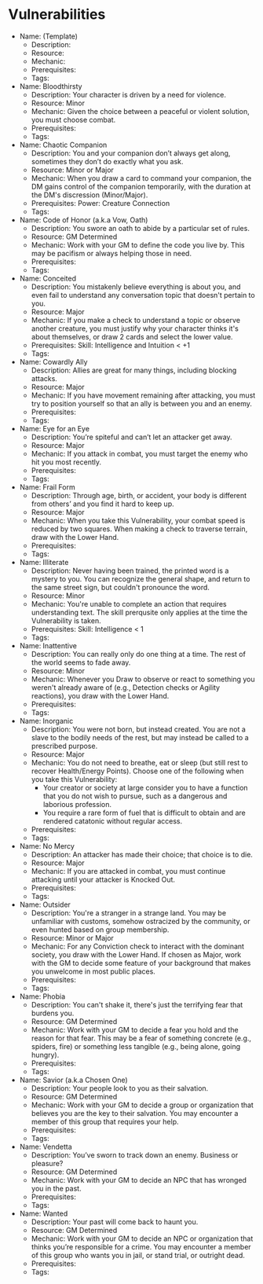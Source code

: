 # Vulnerabilities

- Name: (Template)
   - Description:
   - Resource:
   - Mechanic:
   - Prerequisites:
   - Tags:
- Name: Bloodthirsty
   - Description: Your character is driven by a need for violence.
   - Resource: Minor
   - Mechanic: Given the choice between a peaceful or violent solution, you must choose
     combat.
   - Prerequisites:
   - Tags:
- Name: Chaotic Companion
   - Description: You and your companion don’t always get along, sometimes they don’t do
     exactly what you ask.
   - Resource: Minor or Major
   - Mechanic: When you draw a card to command your companion, the DM gains control of
     the companion temporarily, with the duration at the DM's discression (Minor/Major).
   - Prerequisites: Power: Creature Connection
   - Tags:
- Name: Code of Honor (a.k.a Vow, Oath)
   - Description: You swore an oath to abide by a particular set of rules.
   - Resource: GM Determined
   - Mechanic: Work with your GM to define the code you live by. This may be pacifism or
     always helping those in need.
   - Prerequisites:
   - Tags:
- Name: Conceited
   - Description: You mistakenly believe everything is about you, and even fail to
     understand any conversation topic that doesn't pertain to you.
   - Resource: Major
   - Mechanic: If you make a check to understand a topic or observe another creature,
     you must justify why your character thinks it's about themselves, or draw 2 cards
     and select the lower value.
   - Prerequisites: Skill: Intelligence and Intuition < +1
   - Tags:
- Name: Cowardly Ally
   - Description: Allies are great for many things, including blocking attacks.
   - Resource: Major
   - Mechanic: If you have movement remaining after attacking, you must try to position
     yourself so that an ally is between you and an enemy.
   - Prerequisites:
   - Tags:
- Name: Eye for an Eye
   - Description: You’re spiteful and can’t let an attacker get away.
   - Resource: Major
   - Mechanic: If you attack in combat, you must target the enemy who hit you most
     recently.
   - Prerequisites:
   - Tags:
- Name: Frail Form
   - Description: Through age, birth, or accident, your body is different from others’
     and you find it hard to keep up.
   - Resource: Major
   - Mechanic: When you take this Vulnerability, your combat speed is reduced by two
     squares. When making a check to traverse terrain, draw with the Lower Hand.
   - Prerequisites:
   - Tags:
- Name: Illiterate
   - Description: Never having been trained, the printed word is a mystery to you. You
     can recognize the general shape, and return to the same street sign, but couldn't
     pronounce the word.
   - Resource: Minor
   - Mechanic: You're unable to complete an action that requires understanding text. 
     The skill prerqusite only applies at the time the Vulnerability is taken.
   - Prerequisites: Skill: Intelligence < 1
   - Tags:
- Name: Inattentive
   - Description: You can really only do one thing at a time. The rest of the world
     seems to fade away.
   - Resource: Minor
   - Mechanic: Whenever you Draw to observe or react to something you weren't already
     aware of (e.g., Detection checks or Agility reactions), you draw with the Lower 
     Hand.
   - Prerequisites:
   - Tags:
- Name: Inorganic
   - Description: You were not born, but instead created. You are not a slave to the
     bodily needs of the rest, but may instead be called to a prescribed purpose.
   - Resource: Major
   - Mechanic: You do not need to breathe, eat or sleep (but still rest to recover
     Health/Energy Points). Choose one of the following when you
     take this Vulnerability:
      + Your creator or society at large consider you to have a function that you do not
        wish to pursue, such as a dangerous and laborious profession.
      + You require a rare form of fuel that is difficult to obtain and are rendered
        catatonic without regular access.
   - Prerequisites:
   - Tags:
- Name: No Mercy
   - Description: An attacker has made their choice; that choice is to die.
   - Resource: Major
   - Mechanic: If you are attacked in combat, you must continue attacking until your
     attacker is Knocked Out.
   - Prerequisites:
   - Tags:
- Name: Outsider
   - Description: You're a stranger in a strange land. You may be unfamiliar with
     customs, somehow ostracized by the community, or even hunted based on group
     membership.
   - Resource: Minor or Major
   - Mechanic: For any Conviction check to interact with the dominant society, you draw
     with the Lower Hand. If chosen as Major, work with the GM to decide
     some feature of your background that makes you unwelcome in most public places.
   - Prerequisites:
   - Tags:
- Name: Phobia
   - Description: You can't shake it, there's just the terrifying fear that burdens you.
   - Resource: GM Determined
   - Mechanic: Work with your GM to decide a fear you hold and the reason for that fear.
     This may be a fear of something concrete (e.g., spiders, fire) or something less
     tangible (e.g., being alone, going hungry).
   - Prerequisites:
   - Tags:
- Name: Savior (a.k.a Chosen One)
   - Description: Your people look to you as their salvation.
   - Resource: GM Determined
   - Mechanic: Work with your GM to decide a group or organization that believes you are
     the key to their salvation. You may encounter a member of this group that requires
     your help.
   - Prerequisites:
   - Tags:
- Name: Vendetta
   - Description: You’ve sworn to track down an enemy. Business or pleasure?
   - Resource: GM Determined
   - Mechanic: Work with your GM to decide an NPC that has wronged you in the past.
   - Prerequisites:
   - Tags:
- Name: Wanted
   - Description: Your past will come back to haunt you.
   - Resource: GM Determined
   - Mechanic: Work with your GM to decide an NPC or organization that thinks you’re
     responsible for a crime. You may encounter a member of this group who wants you in
     jail, or stand trial, or outright dead.
   - Prerequisites:
   - Tags:
